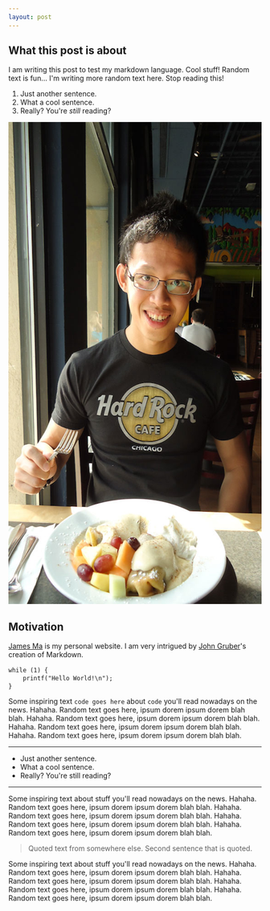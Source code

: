 ```yaml
---
layout: post
---
```


What this post is about
-----------------------

I am writing this post to test my markdown language. Cool stuff! Random text is fun... I'm writing more random text here. Stop reading this!

1. Just another sentence.
2. What a cool sentence.
3. Really? You're _still_ reading?

<img src="/assets/images/food.jpg" height="960" width="555" alt="Picture" title="Mmmmhm Food!" />

Motivation <a id="motivation"></a>
----------

[James Ma][] is my personal website. I am very intrigued by [John Gruber][]'s creation of Markdown.

	while (1) {
		printf("Hello World!\n");
	}

Some inspiring text `code goes here` about `code` you'll read nowadays on the news. Hahaha. Random text goes here, ipsum dorem ipsum dorem blah blah. Hahaha. Random text goes here, ipsum dorem ipsum dorem blah blah. Hahaha. Random text goes here, ipsum dorem ipsum dorem blah blah. Hahaha. Random text goes here, ipsum dorem ipsum dorem blah blah.

---

* Just another sentence.
* What a cool sentence.
* Really? You're still reading?

---

Some inspiring text about stuff you'll read nowadays on the news. Hahaha. Random text goes here, ipsum dorem ipsum dorem blah blah. Hahaha. Random text goes here, ipsum dorem ipsum dorem blah blah. Hahaha. Random text goes here, ipsum dorem ipsum dorem blah blah. Hahaha. Random text goes here, ipsum dorem ipsum dorem blah blah. 

> Quoted text from somewhere else.
> Second sentence that is quoted.

Some inspiring text about stuff you'll read nowadays on the news. Hahaha. Random text goes here, ipsum dorem ipsum dorem blah blah. Hahaha. Random text goes here, ipsum dorem ipsum dorem blah blah. Hahaha. Random text goes here, ipsum dorem ipsum dorem blah blah. Hahaha. Random text goes here, ipsum dorem ipsum dorem blah blah. 


[James Ma]:		http://jamesma.info 				"Personal website"
[John Gruber]:	http://daringfireball.net/			"Daring Fireball"